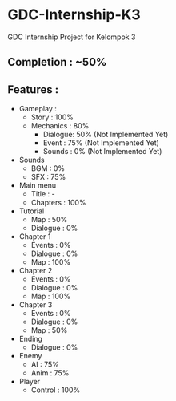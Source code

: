 # GDC-Internship-K3
GDC Internship Project for Kelompok 3 <Insert Title Here>

## Completion : ~50%
## Features : 
- Gameplay :
  - Story     : 100%
  - Mechanics : 80%
    - Dialogue: 50% (Not Implemented Yet)
    - Event   : 75% (Not Implemented Yet)
    - Sounds  :  0% (Not Implemented Yet)
- Sounds
  - BGM       : 0%
  - SFX       : 75%
- Main menu
  - Title : -
  - Chapters  : 100%
- Tutorial
  - Map       : 50%
  - Dialogue  : 0%
- Chapter 1
  - Events    : 0%
  - Dialogue  : 0%
  - Map       : 100%
- Chapter 2
  - Events    : 0%
  - Dialogue  : 0%
  - Map       : 100%
- Chapter 3
  - Events    : 0%
  - Dialogue  : 0%
  - Map       : 50%
- Ending
  - Dialogue  : 0%
- Enemy
  - AI        : 75%
  - Anim      : 75%
- Player
  -  Control : 100%
